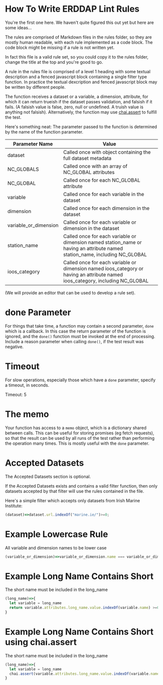 # How To Write ERDDAP Lint Rules

You're the first one here. We haven't quite figured this out yet but here are some ideas...

The rules are comprised of Markdown files in the rules folder, so they are mostly human readable, 
with each rule implemented as a code block. The code block might be missing if a rule is not 
written yet.

In fact this file is a valid rule set, so you could copy it to the rules folder, change the title
at the top and you're good to go.

A rule in the rules file is comprised of a level 1 heading with some textual description and a fenced
javascript block containing a single filter type function. In practice the textual dexcription and
fenced javascript block may be written by different people.

The function receives a dataset or a variable, a dimension, attribute, for which it can return 
trueish if the dataset passes validation, and falsish if it fails. (A falsish value is false, zero,
null or undefined. A truish value is anything not falsish). Alternatively, the function may use
[chai.assert](https://www.chaijs.com/guide/styles/#assert) to fulfill the test.

Here's something neat: The parameter passed to the function is determined by the name of the function
parameter.

| Parameter Name | Value                                                                           |
|----------------|---------------------------------------------------------------------------------|
| dataset        | Called once with object containing the full dataset metadata                    |
| NC_GLOBALS     | Called once with an array of NC_GLOBAL attributes                               |
| NC_GLOBAL      | Called once for each NC_GLOBAL attribute                                        |
| variable       | Called once for each variable in the dataset                                    |
| dimension      | Called once for each dimension in the dataset                                   |
| variable_or_dimension         | Called once for each variable or dimension in the dataset                       |
| station_name   | Called once for each variable or dimension named station_name or having an attribute named station_name, including NC_GLOBAL |
| ioos_category  | Called once for each variable or dimension named ioos_category or having an attribute named ioos_category, including NC_GLOBAL |

(We will provide an editor that can be used to develop a rule set).

# done Parameter

For things that take time, a function may contain a second parameter, `done` which is a callback.
In this case the return parameter of the function is ignored, and the `done()` function must be invoked
at the end of processing. Include a reason parameter when calling `done()`, if the test result was negative.


# Timeout
For slow operations, especially those which have a `done` parameter, specify a timeout, in seconds.

Timeout: 5

# The memo

Your function has access to a `memo` object, which is a dictionary shared between calls. This can be useful
for storing promises (eg fetch requests), so that the result can be used by all runs of the test rather than
performing the operation many times. This is mostly useful with the `done` parameter.


# Accepted Datasets
The Accepted Datasets section is optional.

If the Accepted Datasets exists and contains a valid filter function, then only datasets accepted by
that filter will use the rules contained in the file.

Here's a simple filter which accepts only datasets from Irish Marine Institute:

```javascript
(dataset)=>dataset.url.indexOf("marine.ie/")>=0;
```


# Example Lowercase Rule
All variable and dimension names to be lower case
```javascript
(variable_or_dimension)=>variable_or_dimension.name === variable_or_dimension.name.toLowerCase();
```

# Example Long Name Contains Short
The short name must be included in the long_name
```javascript
(long_name)=>{
  let variable = long_name
  return variable.attributes.long_name.value.indexOf(variable.name) >=0;
}
```

# Example Long Name Contains Short using chai.assert
The short name must be included in the long_name
```javascript
(long_name)=>{
  let variable = long_name
  chai.assert(variable.attributes.long_name.value.indexOf(variable.name) >=0);
}
```